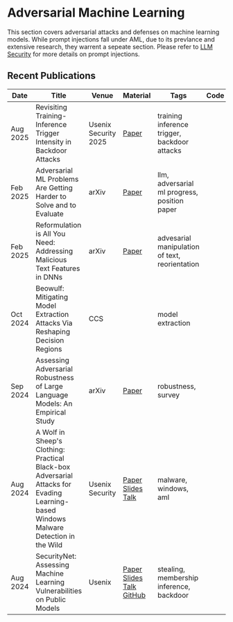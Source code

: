 # Adversarial Machine Learning
This section covers adversarial attacks and defenses on machine learning models. While prompt injections fall under AML, due to its prevlance and extensive research, they warrent a sepeate section. Please refer to [LLM Security](https://github.com/nabeelxy/ai-security-guide/tree/main/security_for_ai/llm_security) for more details on prompt injections.

## Recent Publications
| Date |  Title | Venue | Material | Tags | Code | Summary |
|---|---|---|---|---|---|---|
| Aug 2025 | Revisiting Training-Inference Trigger Intensity in Backdoor Attacks | Usenix Security 2025 | [Paper](https://www.usenix.org/system/files/conference/usenixsecurity25/sec25cycle1-prepub-389-lin-chenhao.pdf) | training inference trigger, backdoor attacks | | |
| Feb 2025 |  Adversarial ML Problems Are Getting Harder to Solve and to Evaluate | arXiv | [Paper](https://arxiv.org/pdf/2502.02260) | llm, adversarial ml progress, position paper | | |
| Feb 2025 | Reformulation is All You Need: Addressing Malicious Text Features in DNNs | arXiv | [Paper](https://arxiv.org/pdf/2502.00652) | advesarial manipulation of text, reorientation | | |
| Oct 2024 | Beowulf: Mitigating Model Extraction Attacks Via Reshaping Decision Regions | CCS | | model extraction| |[Link](https://github.com/nabeelxy/ai-security-guide/tree/main/security_for_ai/adversarial_machine_learning/summaries/202410_aml_ccs_beowulf_summary.txt) |
| Sep 2024 |  Assessing Adversarial Robustness of Large Language Models: An Empirical Study | arXiv | [Paper](https://arxiv.org/pdf/2405.02764) | robustness, survey | | |
| Aug 2024 |  A Wolf in Sheep's Clothing: Practical Black-box Adversarial Attacks for Evading Learning-based Windows Malware Detection in the Wild | Usenix Security | [Paper](https://www.usenix.org/system/files/usenixsecurity24-ling.pdf) [Slides](https://www.usenix.org/system/files/usenixsecurity24_slides-ling.pdf) [Talk](https://youtu.be/hmMD1cr3WBo) | malware, windows, aml | | |
| Aug 2024 |  SecurityNet: Assessing Machine Learning Vulnerabilities on Public Models | Usenix | [Paper](https://www.usenix.org/system/files/sec24summer-prepub-617-zhang-boyang.pdf) [Slides](https://www.usenix.org/system/files/usenixsecurity24_slides-zhang-boyang.pdf) [Talk](https://youtu.be/tQvCGHO8cvM) [GitHub](https://trustairlab.github.io/SecurityNet/)| stealing, membership inference, backdoor | | |
